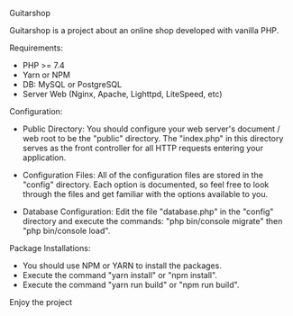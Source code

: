 Guitarshop

Guitarshop is a project about an online shop developed with vanilla PHP.

Requirements:

* PHP >= 7.4
* Yarn or NPM
* DB: MySQL or PostgreSQL
* Server Web (Nginx, Apache, Lighttpd, LiteSpeed, etc)

Configuration:

* Public Directory: You should configure your web server's document / web root to be the "public" directory. The "index.php" in this directory serves as the front controller for all HTTP requests entering your application.

* Configuration Files: All of the configuration files are stored in the "config" directory. Each option is documented, so feel free to look through the files and get familiar with the options available to you.

* Database Configuration: Edit the file "database.php" in the "config" directory and execute the commands: "php bin/console migrate" then "php bin/console load".

Package Installations:

* You should use NPM or YARN to install the packages.
* Execute the command "yarn install" or "npm install".
* Execute the command "yarn run build" or "npm run build".

Enjoy the project
